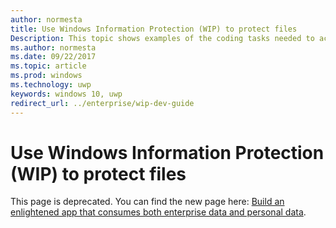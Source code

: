 ```yaml
---
author: normesta
title: Use Windows Information Protection (WIP) to protect files
Description: This topic shows examples of the coding tasks needed to achieve some of the most common file-related Windows Information Protection (WIP) scenarios.
ms.author: normesta
ms.date: 09/22/2017
ms.topic: article
ms.prod: windows
ms.technology: uwp
keywords: windows 10, uwp
redirect_url: ../enterprise/wip-dev-guide
---
```


# Use Windows Information Protection (WIP) to protect files
This page is deprecated. You can find the new page here: [Build an enlightened app that consumes both enterprise data and personal data](../enterprise/wip-dev-guide.md).
